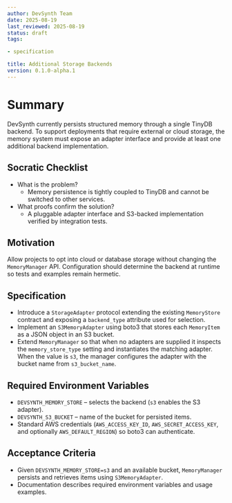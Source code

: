 ```yaml
---
author: DevSynth Team
date: 2025-08-19
last_reviewed: 2025-08-19
status: draft
tags:

- specification

title: Additional Storage Backends
version: 0.1.0-alpha.1
---
```


<!--
Required metadata fields:
- author: document author
- date: creation date
- last_reviewed: last review date
- status: draft | review | published
- tags: search keywords
- title: short descriptive name
- version: specification version
-->

# Summary

DevSynth currently persists structured memory through a single TinyDB backend.
To support deployments that require external or cloud storage, the memory
system must expose an adapter interface and provide at least one additional
backend implementation.

## Socratic Checklist
- What is the problem?
  - Memory persistence is tightly coupled to TinyDB and cannot be switched to
    other services.
- What proofs confirm the solution?
  - A pluggable adapter interface and S3-backed implementation verified by
    integration tests.

## Motivation

Allow projects to opt into cloud or database storage without changing the
`MemoryManager` API.  Configuration should determine the backend at runtime so
tests and examples remain hermetic.

## Specification

- Introduce a `StorageAdapter` protocol extending the existing `MemoryStore`
  contract and exposing a `backend_type` attribute used for selection.
- Implement an `S3MemoryAdapter` using boto3 that stores each `MemoryItem` as a
  JSON object in an S3 bucket.
- Extend `MemoryManager` so that when no adapters are supplied it inspects the
  `memory_store_type` setting and instantiates the matching adapter.  When the
  value is `s3`, the manager configures the adapter with the bucket name from
  `s3_bucket_name`.

## Required Environment Variables

- `DEVSYNTH_MEMORY_STORE` – selects the backend (`s3` enables the S3 adapter).
- `DEVSYNTH_S3_BUCKET` – name of the bucket for persisted items.
- Standard AWS credentials (`AWS_ACCESS_KEY_ID`, `AWS_SECRET_ACCESS_KEY`, and
  optionally `AWS_DEFAULT_REGION`) so boto3 can authenticate.

## Acceptance Criteria

- Given `DEVSYNTH_MEMORY_STORE=s3` and an available bucket, `MemoryManager`
  persists and retrieves items using `S3MemoryAdapter`.
- Documentation describes required environment variables and usage examples.
